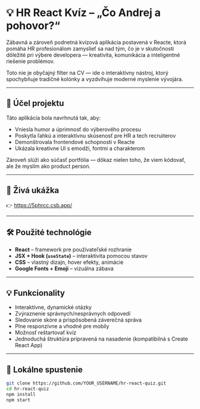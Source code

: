 # 💡 HR React Kvíz – „Čo Andrej a pohovor?“

Zábavná a zároveň podnetná kvízová aplikácia postavená v Reacte, ktorá pomáha HR profesionálom zamyslieť sa nad tým, čo je v skutočnosti dôležité pri výbere developera — kreativita, komunikácia a inteligentné riešenie problémov.

Toto nie je obyčajný filter na CV — ide o interaktívny nástroj, ktorý spochybňuje tradičné kolónky a vyzdvihuje moderné myslenie vývojára.

---

## 🎯 Účel projektu

Táto aplikácia bola navrhnutá tak, aby:

- Vniesla humor a úprimnosť do výberového procesu  
- Poskytla ľahkú a interaktívnu skúsenosť pre HR a tech recruiterov  
- Demonštrovala frontendové schopnosti v Reacte
- Ukázala kreatívne UI s emodži, fontmi a charakterom  

Zároveň slúži ako súčasť portfólia — dôkaz nielen toho, že viem kódovať, ale že myslím ako product person.

---

## 🚀 Živá ukážka

👉 https://5phrcc.csb.app/

---

## 🛠️ Použité technológie

- **React** – framework pre používateľské rozhranie  
- **JSX + Hook (`useState`)** – interaktivita pomocou stavov  
- **CSS** – vlastný dizajn, hover efekty, animácie  
- **Google Fonts + Emoji** – vizuálna zábava  

---

## 💡 Funkcionality

- Interaktívne, dynamické otázky  
- Zvýraznenie správnych/nesprávnych odpovedí  
- Sledovanie skóre a prispôsobená záverečná správa  
- Plne responzívne a vhodné pre mobily  
- Možnosť reštartovať kvíz  
- Jednoduchá štruktúra pripravená na nasadenie (kompatibilná s Create React App)

---

## 🧪 Lokálne spustenie

```bash
git clone https://github.com/YOUR_USERNAME/hr-react-quiz.git
cd hr-react-quiz
npm install
npm start
